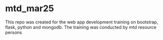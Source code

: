 # mtd_mar25
This repo was created for the web app development training on bootstrap, flask, python and mongodb. The training was conducted by mtd resource persons
